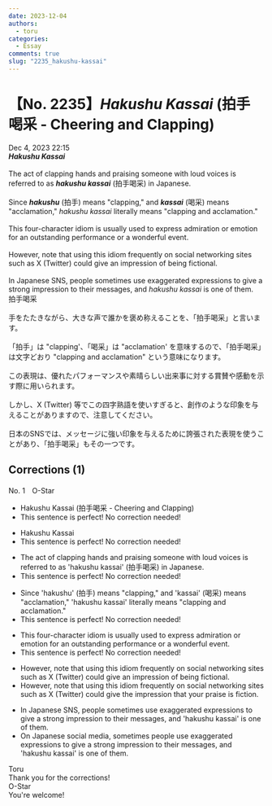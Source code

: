 ```yaml
---
date: 2023-12-04
authors:
  - toru
categories:
  - Essay
comments: true
slug: "2235_hakushu-kassai"
---
```


# 【No. 2235】<strong><em>Hakushu Kassai</em></strong> (拍手喝采 - Cheering and Clapping)
<div class="date">Dec 4, 2023 22:15</div>
<div id="post"><div id="body_show_ori">
<strong><em>Hakushu Kassai</em></strong><br/><br/>The act of clapping hands and praising someone with loud voices is referred to as <strong><em>hakushu kassai</em></strong> (拍手喝采) in Japanese.<br/><br/>Since <strong><em>hakushu</em></strong> (拍手) means "clapping," and <strong><em>kassai</em></strong> (喝采) means "acclamation," <em>hakushu kassai</em> literally means "clapping and acclamation."<br/><br/>This four-character idiom is usually used to express admiration or emotion for an outstanding performance or a wonderful event.<br/><br/>However, note that using this idiom frequently on social networking sites such as X (Twitter) could give an impression of being fictional.<br/><br/>In Japanese SNS, people sometimes use exaggerated expressions to give a strong impression to their messages, and <em>hakushu kassai</em> is one of them.
</div></div>

<!-- more -->

<div id="post_ja"><div id="body_show_mo">
拍手喝采<br/><br/>手をたたきながら、大きな声で誰かを褒め称えることを、「拍手喝采」と言います。<br/><br/>「拍手」は "clapping'、「喝采」は "acclamation' を意味するので、「拍手喝采」は文字どおり "clapping and acclamation" という意味になります。<br/><br/>この表現は、優れたパフォーマンスや素晴らしい出来事に対する賞賛や感動を示す際に用いられます。<br/><br/>しかし、X (Twitter) 等でこの四字熟語を使いすぎると、創作のような印象を与えることがありますので、注意してください。<br/><br/>日本のSNSでは、メッセージに強い印象を与えるために誇張された表現を使うことがあり、「拍手喝采」もその一つです。
</div></div>

## Corrections (1)
<div id="block"><div class="first_name"> No. 1　<span class="just_name">O-Star</span></div><div id="block2">
<ul class="correction_field">
<li class="incorrect">Hakushu Kassai (拍手喝采 - Cheering and Clapping)</li>
<li class="corrected perfect">This sentence is perfect! No correction needed!</li>
</ul>
<ul class="correction_field">
<li class="incorrect">Hakushu Kassai</li>
<li class="corrected perfect">This sentence is perfect! No correction needed!</li>
</ul>
<ul class="correction_field">
<li class="incorrect">The act of clapping hands and praising someone with loud voices is referred to as 'hakushu kassai' (拍手喝采) in Japanese.</li>
<li class="corrected perfect">This sentence is perfect! No correction needed!</li>
</ul>
<ul class="correction_field">
<li class="incorrect">Since 'hakushu' (拍手) means "clapping," and 'kassai' (喝采) means "acclamation," 'hakushu kassai' literally means "clapping and acclamation."</li>
<li class="corrected perfect">This sentence is perfect! No correction needed!</li>
</ul>
<ul class="correction_field">
<li class="incorrect">This four-character idiom is usually used to express admiration or emotion for an outstanding performance or a wonderful event.</li>
<li class="corrected perfect">This sentence is perfect! No correction needed!</li>
</ul>
<ul class="correction_field">
<li class="incorrect">However, note that using this idiom frequently on social networking sites such as X (Twitter) could give an impression of being fictional.</li>
<li class="corrected correct">
However, note that using this idiom frequently on social networking sites such as X (Twitter) could give<span class="f_bold"> the</span> impression that<span class="f_bold"> your praise is fiction.</span>
</li>
</ul>
<ul class="correction_field">
<li class="incorrect">In Japanese SNS, people sometimes use exaggerated expressions to give a strong impression to their messages, and 'hakushu kassai' is one of them.</li>
<li class="corrected correct">
<span class="f_bold">On Japanese social media, sometimes people</span> use exaggerated expressions to give a strong impression to their messages, and 'hakushu kassai' is one of them.
</li>
</ul>
</div><div class="name"><span class="just_name">Toru</span><br>
Thank you for the corrections!
</div>
<div class="name"><span class="just_name">O-Star</span><br>
You're welcome!
</div>
</div>
